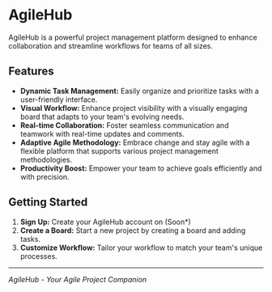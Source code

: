 # AgileHub

AgileHub is a powerful project management platform designed to enhance collaboration and streamline workflows for teams of all sizes.

## Features

- **Dynamic Task Management:** Easily organize and prioritize tasks with a user-friendly interface.
- **Visual Workflow:** Enhance project visibility with a visually engaging board that adapts to your team's evolving needs.
- **Real-time Collaboration:** Foster seamless communication and teamwork with real-time updates and comments.
- **Adaptive Agile Methodology:** Embrace change and stay agile with a flexible platform that supports various project management methodologies.
- **Productivity Boost:** Empower your team to achieve goals efficiently and with precision.

## Getting Started

1. **Sign Up:** Create your AgileHub account on (Soon\*)
2. **Create a Board:** Start a new project by creating a board and adding tasks.
3. **Customize Workflow:** Tailor your workflow to match your team's unique processes.

---

_AgileHub - Your Agile Project Companion_
